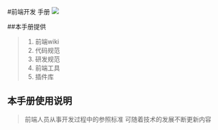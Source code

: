 #前端开发 手册 ![](http://m.tfedu.net/public/pub-img/zhl_logo_lg.png)

##本手册提供

>1. 前端wiki
>2. 代码规范
>3. 研发规范
>4. 前端工具
>5. 插件库

## 本手册使用说明
> 前端人员从事开发过程中的参照标准
> 可随着技术的发展不断更新内容




